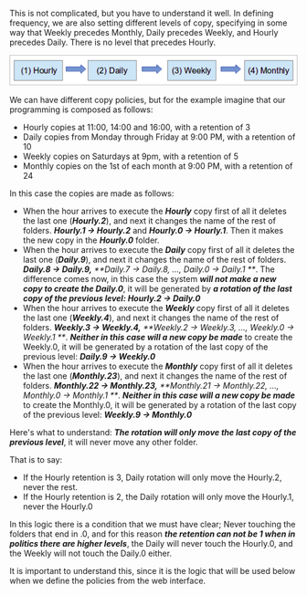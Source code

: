 This is not complicated, but you have to understand it well. In defining frequency, we are also setting different levels of copy, specifying in some way that Weekly precedes Monthly, Daily precedes Weekly, and Hourly precedes Daily. There is no level that precedes Hourly.

![](/assets/rotation.png)

We can have different copy policies, but for the example imagine that our programming is composed as follows:

* Hourly copies at 11:00, 14:00 and 16:00, with a retention of 3
* Daily copies from Monday through Friday at 9:00 PM, with a retention of 10
* Weekly copies on Saturdays at 9pm, with a retention of 5
* Monthly copies on the 1st of each month at 9:00 PM, with a retention of 24

In this case the copies are made as follows:

* When the hour arrives to execute the _**Hourly**_ copy first of all it deletes the last one \(_**Hourly.2**_\), and next it changes the name of the rest of folders. _**Hourly.1 → Hourly.2**_ and _**Hourly.0 → Hourly.1**_. Then it makes the new copy in the _**Hourly.0**_ folder.
* When the hour arrives to execute the _**Daily**_ copy first of all it deletes the last one \(_**Daily.9**_\), and next it changes the name of the rest of folders. _**Daily.8 → Daily.9,**_ _**Daily.7 → Daily.8, ..., Daily.0 → Daily.1 **_. The difference comes now, in this case the system _**will not make a new copy to create the Daily.0**_, it will be generated by _**a rotation of the last copy of the previous level: Hourly.2 → Daily.0**_
* When the hour arrives to execute the _**Weekly**_ copy first of all it deletes the last one \(_**Weekly.4**_\), and next it changes the name of the rest of folders. _**Weekly.3 → Weekly.4,**_ _**Weekly.2 → Weekly.3, ..., Weekly.0 → Weekly.1 **_. _**Neither in this case will a new copy be made**_ to create the Weekly.0, it will be generated by a rotation of the last copy of the previous level: _**Daily.9 → Weekly.0**_
* When the hour arrives to execute the _**Monthly**_ copy first of all it deletes the last one \(_**Monthly.23**_\), and next it changes the name of the rest of folders. _**Monthly.22 → Monthly.23,**_ _**Monthly.21 → Monthly.22, ..., Monthly.0 → Monthly.1 **_. _**Neither in this case will a new copy be made**_ to create the Monthly.0, it will be generated by a rotation of the last copy of the previous level: _**Weekly.9 → Monthly.0**_

Here's what to understand: _**The rotation will only move the last copy of the previous level**_, it will never move any other folder.

That is to say:

* If the Hourly retention is 3, Daily rotation will only move the Hourly.2, never the rest.
* If the Hourly retention is 2, the Daily rotation will only move the Hourly.1, never the Hourly.0

In this logic there is a condition that we must have clear; Never touching the folders that end in .0, and for this reason _**the retention can not be 1 when in politics there are higher levels**_, the Daily will never touch the Hourly.0, and the Weekly will not touch the Daily.0 either.

It is important to understand this, since it is the logic that will be used below when we define the policies from the web interface.

